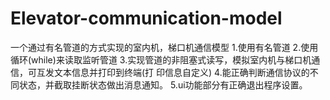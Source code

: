 # Elevator-communication-model
一个通过有名管道的方式实现的室内机，梯口机通信模型
1.使用有名管道
2.使用循环(while)来读取监听管道
3.实现管道的非阻塞式读写，模拟室内机与梯口机通信，可互发文本信息并打印到终端(打
印信息自定义)
4.能正确判断通信协议的不同状态，并截取挂断状态做出消息通知。
5.ui功能部分有正确退出程序设置。

